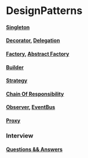 # DesignPatterns

#### [Singleton](https://github.com/chipbk10/DesignPatterns/tree/master/src/singleton)
#### [Decorator](https://github.com/chipbk10/DesignPatterns/tree/master/src/decorator), [Delegation](https://github.com/chipbk10/DesignPatterns/tree/master/src/decorator)
#### [Factory](https://github.com/chipbk10/DesignPatterns/tree/master/src/factory), [Abstract Factory](https://github.com/chipbk10/DesignPatterns/tree/master/src/factory)
#### [Builder](https://github.com/chipbk10/DesignPatterns/tree/master/src/builder)
#### [Strategy](https://github.com/chipbk10/DesignPatterns/tree/master/src/strategy)
#### [Chain Of Responsibility](https://github.com/chipbk10/DesignPatterns/tree/master/src/chainOfResponsibility)
#### [Observer](https://github.com/chipbk10/DesignPatterns/tree/master/src/observer), [EventBus](https://github.com/chipbk10/DesignPatterns/tree/master/src/observer)
#### [Proxy](https://github.com/chipbk10/DesignPatterns/tree/master/src/proxy)

### Interview

#### [Questions && Answers](https://bit.ly/2XXQ5Qw)
